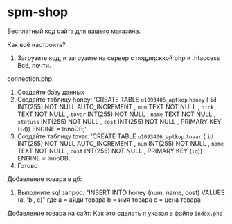 # spm-shop
Бесплатный код сайта для вашего магазина.

Как всё настроить?
1. Загрузите код, и загрузите на сервер с поддержкой php и .htaccess
Всё, почти.

connection.php:
1. Создайте базу данных
2. Создайте таблицу honey: 'CREATE TABLE `u1093406_aptkop`.`honey` ( `id` INT(255) NOT NULL AUTO_INCREMENT , `num` TEXT NOT NULL , `nick` TEXT NOT NULL , `tovar` INT(255) NOT NULL , `name` TEXT NOT NULL , `statuss` INT(255) NOT NULL , `cost` INT(255) NOT NULL , PRIMARY KEY (`id`)) ENGINE = InnoDB;'
3. Создайте таблицу tovar: 'CREATE TABLE `u1093406_aptkop`.`tovar` ( `id` INT(255) NOT NULL AUTO_INCREMENT , `num` INT(255) NOT NULL , `name` TEXT NOT NULL , `cost` INT(255) NOT NULL , PRIMARY KEY (`id`)) ENGINE = InnoDB;'
4. Готово

Добавление товара в дб:
1. Выполните sql запрос: "INSERT INTO honey (num, name, cost) VALUES (a, 'b', c)" где
a = айди товара
b = имя товара
c = цена товара

Добавление товара на сайт:
Как это сделать я указал в файле `index.php`
